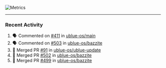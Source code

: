 ![Metrics](https://metrics.lecoq.io/KyleGospo?template=classic&base=header%2C%20activity%2C%20community%2C%20repositories%2C%20metadata&base.indepth=false&base.hireable=false&base.skip=false&config.timezone=America%2FLos_Angeles)

---
### Recent Activity
<!--START_SECTION:activity-->
1. 🗣 Commented on [#411](https://github.com/ublue-os/main/issues/411#issuecomment-1792743230) in [ublue-os/main](https://github.com/ublue-os/main)
2. 🗣 Commented on [#503](https://github.com/ublue-os/bazzite/issues/503#issuecomment-1791914336) in [ublue-os/bazzite](https://github.com/ublue-os/bazzite)
3. 🎉 Merged PR [#91](https://github.com/ublue-os/ublue-update/pull/91) in [ublue-os/ublue-update](https://github.com/ublue-os/ublue-update)
4. 🎉 Merged PR [#502](https://github.com/ublue-os/bazzite/pull/502) in [ublue-os/bazzite](https://github.com/ublue-os/bazzite)
5. 🎉 Merged PR [#499](https://github.com/ublue-os/bazzite/pull/499) in [ublue-os/bazzite](https://github.com/ublue-os/bazzite)
<!--END_SECTION:activity-->
